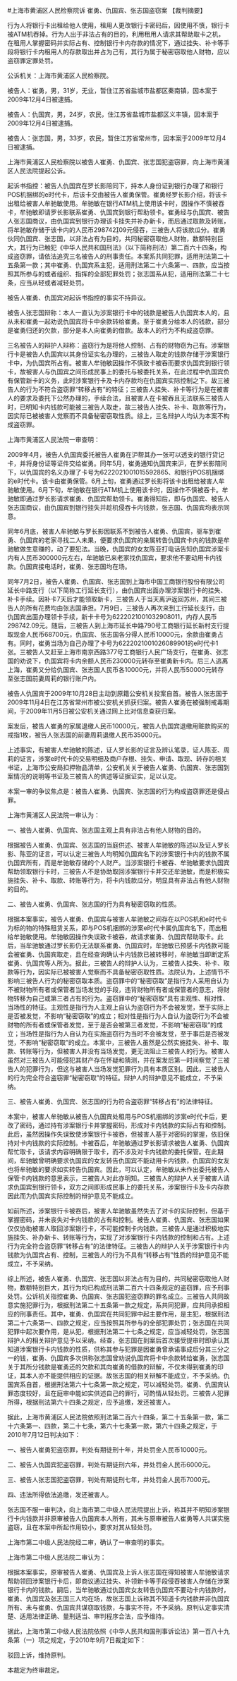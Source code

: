 #上海市黄浦区人民检察院诉 崔勇、仇国宾、张志国盗窃案 
【裁判摘要】

行为人将银行卡出租给他人使用，租用人更改银行卡密码后，因使用不慎，银行卡被ATM机吞掉。行为人出于非法占有的目的，利用租用人请求其帮助取卡之机，在租用人掌握密码并实际占有、控制银行卡内存款的情况下，通过挂失、补卡等手段将银行卡内租用人的存款取出并占为己有，其行为属于秘密窃取他人财物，应以盗窃罪定罪处罚。



公诉机关：上海市黄浦区人民检察院。

被告人：崔勇，男，31岁，无业，暂住江苏省盐城市盐都区秦南镇，因本案于2009年12月4日被逮捕。

被告人：仇国宾，男，24岁，农民，住江苏省盐城市盐都区义丰镇，因本案于2009年12月4日被逮捕。

被告人：张志国，男，33岁，农民，暂住江苏省常州市，因本案于2009年12月4日被逮捕。

上海市黄浦区人民检察院以被告人崔勇、仇国宾、张志国犯盗窃罪，向上海市黄浦区人民法院提起公诉。

起诉书指控：被告人仇国宾在罗长影陪同下，持本人身份证到银行办理了和银行POS机捆绑的e时代卡，后该卡交由被告人崔勇保管。崔勇经罗长影介绍，将该卡出租给被害人牟驰敏使用。牟驰敏在银行ATM机上使用该卡时，因操作不慎被吞卡，牟驰敏即请罗长影联系崔勇、仇国宾到银行帮助领卡。崔勇经与仇国宾、被告人张志国商议，由仇国宾到银行办理该卡挂失并补办新卡，而后通过取款及转账，将牟驰敏存储于该卡内的人民币29874209元侵吞，三被告人将该款瓜分。崔勇伙同仇国宾、张志国，以非法占有为目的，共同秘密窃取他人财物，数额特别巨大，其行为已触犯《中华人民共和国刑法》（以下简称刑法）第二百六十四条，构成盗窃罪，请依法追究三名被告人的刑事责任。本案系共同犯罪，适用刑法第二十五条第一款；其中崔勇、仇国宾系主犯，适用刑法第二十六条第一、四款，应当按照其所参与的或者组织、指挥的全部犯罪处罚；张志国系从犯，适用刑法第二十七条，应当从轻或者减轻处罚。

被告人崔勇、仇国宾对起诉书指控的事实不持异议。

被告人张志国辩称：本人一直认为涉案银行卡中的钱款是被告人仇国宾本人的，且从未和崔勇一起劝说仇国宾将卡中余款转给崔勇。至于崔勇分给本人的钱款，部分是崔勇归还的欠款，部分是本人向崔勇的借款。故本人的行为不构成盗窃罪。

三名被告人的辩护人辩称：盗窃行为是将他人控制、占有的财物窃为己有。涉案银行卡是被告人仇国宾以其身份证实名办理的，三被告人取走的钱款存储于涉案银行卡中，为仇国宾所占有。被害人牟驰敏因操作不慎致卡被吞而要求仇国宾到银行领卡，故被害人与仇国宾之间形成民事上的委托与被委托关系，在此过程中仇国宾负有保管新卡的义务，此时涉案银行卡及卡内存款均在仇国宾实际控制之下。故三被告人的行为不符合盗窃罪“转移占有”的特征；三被告人挂失、补卡等行为是在被害人的要求及委托下公然办理的，手续合法，且被害人在卡被吞且无法联系三被告人时，已明知卡内钱款可能被三被告人取走，故三被告人挂失、补卡、取款等行为，因实际已被被害人觉察而不具备秘密窃取性质。综上，三名辩护人均认为本案不构成盗窃罪。

上海市黄浦区人民法院一审查明：

2009年4月，被告人仇国宾委托被告人崔勇在沪帮其办一张可以透支的银行贷记卡，并将身份证等证件交给崔勇。同年5月，崔勇通知仇国宾来沪，在罗长影陪同下，以仇国宾的名义办理了卡号为6222021001015592865、和银行POS机捆绑的e时代卡。该卡由崔勇保管。6月上旬，崔勇通过罗长影将该卡出租给被害人牟驰敏使用。6月下旬，牟驰敏在银行ATM机上使用该卡时，因操作不慎被吞卡。牟驰敏即通过罗长影请求崔勇、仇国宾帮助领卡。崔勇得知后，即与仇国宾、被告人张志国商议，由仇国宾到银行挂失并趁机侵吞卡内钱款，张志国、仇国宾均表示同意。

同年6月底，被害人牟驰敏与罗长影因联系不到被告人崔勇、仇国宾，驱车到崔勇、仇国宾的老家寻找二人未果，便要求仇国宾的亲属转告仇国宾卡内的钱款是牟驰敏做生意赚的，动了要犯法。当晚，仇国宾的女友陈亚打电话告知仇国宾涉案卡内有人民币300000元左右，牟驰敏已来老家找仇国宾，要求他不要动用卡内钱款。仇国宾接电话时，崔勇、张志国均在场。

同年7月2日，被告人崔勇、仇国宾、张志国到上海市中国工商银行股份有限公司延长中路支行（以下简称工行延长支行），由仇国宾出面办理涉案银行卡的挂失、补卡手续。因补卡7天后才能领取新卡，三被告人于当天离沪返回苏州，其间三被告人的所有花费均由张志国承担。7月9日，三被告人再次来到工行延长支行，由仇国宾出面办理领卡手续，新卡卡号为6222021001032908011，内存人民币298742.09元。随后，三被告人到上海市延长中路790号工商银行延长新村支行提取现金人民币68700元，仇国宾、张志国各分得人民币10000元，余款由崔勇占有。同时，崔勇当场为自己办理了卡号为6222021001026089901的e时代卡1张。三被告人又赶至上海市南京西路377号工商银行人民广场支行，在崔勇、张志国的劝说下，仇国宾将卡内余额人民币230000元转存至崔勇新卡内。后三人逃离上海，崔勇又分给仇国宾、张志国人民币各10000元，并将人民币50000元转存至张志国前妻周莉的银行账户内。

被告人仇国宾于2009年10月28日主动到原籍公安机关投案自首。被告人张志国于2009年11月4日在江苏省常州市被公安机关抓获归案。被告人崔勇在被强制戒毒期间，于2009年11月5日被公安机关通过网上比对信息查获归案。

案发后，被告人崔勇的家属退缴人民币10000元，被告人仇国宾退缴用赃款购买的戒指1枚，被告人张志国的前妻周莉退缴人民币35000元。

上述事实，有被害人牟驰敏的陈述，证人罗长影的证言及辨认笔录，证人陈亚、周莉的证言，涉案e时代卡的交易明细及商户存根、挂失、申请、取现、转存的相关书证，上海市公安局扣押物品清单，公安机关关于被告人崔勇、仇国宾、张志国到案情况的说明等书证及三被告人的供述等证据证实，足以认定。

本案一审的争议焦点是：被告人崔勇、仇国宾、张志国的行为构成盗窃罪还是侵占罪。

上海市黄浦区人民法院一审认为：

一、被告人崔勇、仇国宾、张志国主观上具有非法占有他人财物的目的。

根据被告人崔勇、仇国宾、张志国的当庭供述、被害人牟驰敏的陈述以及证人罗长影、陈亚的证言，可以认定三被告人均明知仇国宾名下的涉案银行卡内的钱款不属仇国宾所有，而是牟驰敏存储的个人财产。当涉案银行卡被吞、牟驰敏要求仇国宾帮助领取银行卡时，三被告人不是协助取回涉案银行卡并交还牟驰敏，而是积极实施挂失、补卡、取款、转账等行为，将卡内钱款瓜分，明显具有非法占有他人财物的目的。

二、被告人崔勇、仇国宾、张志国的行为具有秘密窃取的性质。

根据本案事实，被告人崔勇、仇国宾与被害人牟驰敏之间存在以POS机和e时代卡为标的物的特殊租赁关系，即与POS机捆绑的涉案e时代卡属仇国宾名下，而出租给牟驰敏使用。牟驰敏因操作失误致卡被吞，故请求崔勇、仇国宾帮助取卡。此后，当牟驰敏通过罗长影仍无法联系崔勇、仇国宾时，牟驰敏已预感卡内钱款可能会被崔勇、仇国宾取走，且在经查询确认卡内钱款已被转移时，牟驰敏当即断定系崔勇、仇国宾等人所为。据此，三被告人的辩护人认为，三被告人挂失、补卡、取款等行为，因实际已被被害人觉察而不具备秘密窃取性质。法院认为，上述情节不影响三被告人行为的秘密窃取本质。盗窃罪中的“秘密窃取”是指行为人采用自认为不被财物所有者或保管者当场发觉的手段，违背财物所有者或保管者的意志，将财物转移为自己或第三者占有的行为。盗窃罪中的“秘密窃取”具有主观性、相对性、当场性的特征。主观性是指行为人主观上自认为盗窃行为不会被发觉，至于实际上是否被发觉，不影响“秘密窃取”的成立；相对性是指行为人自认为盗窃行为不会被财物的所有者或保管者发觉，至于是否会被第三者发觉，不影响“秘密窃取”的成立；当场性是指行为人自认为在实施盗窃行为当时不会被发觉，至于事后是否被发觉，不影响“秘密窃取”的成立。本案中，三被告人虽然是公然实施挂失、补卡、取款、转账等行为，但被害人并没有当场发觉，更无法阻止三被告人的行为。被害人虽然对三被告人可能侵犯其财产存在怀疑和猜测，并在案发后第一时间察觉了三被告人的犯罪行为，但这与被害人当场发觉犯罪行为具有本质区别。因此，三被告人的行为完全符合盗窃罪“秘密窃取”的特征。辩护人的辩护意见不能成立，不予采纳。

三、被告人崔勇、仇国宾、张志国的行为符合盗窃罪“转移占有”的法律特征。

本案中，被害人牟驰敏从被告人仇国宾处租用与POS机捆绑的涉案e时代卡后，更改了密码，通过持有涉案银行卡并掌握密码，形成对卡内钱款的实际占有和控制。此后，虽然因操作失误致使涉案银行卡被吞，但被害人基于对密码的掌握，依旧保持对卡内钱款的实际控制。卡被吞后，牟驰敏通过罗长影请求被告人崔勇、仇国宾帮忙取卡，该请求内容明确限于取卡，而不涉及对卡内钱款的委托保管。在此期间，牟驰敏曾明确要求仇国宾的女友转告仇国宾不能动用卡内钱款，仇国宾的女友也将牟驰敏的要求如实转告仇国宾。因此，可以认定，牟驰敏从未作出委托被告人保管卡内钱款的意思表示，三被告人对此亦明知。三被告人的辩护人关于被害人请求仇国宾到银行领卡，双方之间即形成民事上的委托关系，涉案银行卡及卡内存款因此而为仇国宾实际控制的辩护意见不能成立。

如前所述，涉案银行卡被吞后，被害人牟驰敏虽然失去了对卡的实际控制，但基于掌握密码，并未丧失对卡内钱款的占有和控制。被告人崔勇、仇国宾、张志国如果仅仅协助被害人取回涉案银行卡，不可能控制卡内钱款。三被告人是通过积极地实施挂失、补办新卡、转账等行为，实现了对涉案银行卡内钱款的控制和占有。上述行为完全符合盗窃罪“转移占有”的法律特征。三被告人的辩护人关于涉案银行卡内钱款为仇国宾占有、控制，三被告人的行为不具有“转移占有”性质的辩护意见不能成立，不予采纳。

综上所述，被告人崔勇、仇国宾、张志国以非法占有为目的，共同秘密窃取他人财物，数额特别巨大，其行为均已构成刑法第二百六十四条规定的盗窃罪，应予刑事处罚。公诉机关指控崔勇、仇国宾、张志国犯盗窃罪的罪名成立。三被告人共同故意实施犯罪行为，根据刑法第二十五条第一款之规定，系共同犯罪，应共同承担相应的刑事责任。其中，崔勇、仇国宾在共同犯罪中起主要作用，是主犯，根据刑法第二十六条第一、四款之规定，应当按照其所参与的全部犯罪处罚；张志国在共同犯罪中起次要作用，是从犯，根据刑法第二十七条之规定，应当减轻处罚，张志国辩护人的相关辩护意见予以采纳。经查，张志国在到案后首次接受提审时即承认其知道涉案银行卡内钱款的性质，供称其参与犯罪是因崔勇曾承诺事成后分其三分之一的钱，崔勇、仇国宾多次供称张志国曾劝说仇国宾将卡中余款转给崔勇，张志国关于其所分钱款是崔勇还的欠款和其向崔勇的借款的辩解，不仅未得到崔勇的印证，其本人亦不能提供相应的证据。故张志国的相关辩解不能成立，不予采纳。仇国宾系自首，根据刑法第六十七条第一款之规定，可以减轻处罚。崔勇、仇国宾认罪态度较好，且在庭审中能如实供述自己的罪行，可酌情从轻处罚。三被告人犯罪所得，根据刑法第六十四条之规定，应予追缴，发还被害人。

据此，上海市黄浦区人民法院依照刑法第二百六十四条，第二十五条第一款，第二十六条第一、四款，第二十七条，第六十七条第一款，第六十四条之规定，于2010年7月12日判决如下：

一、被告人崔勇犯盗窃罪，判处有期徒刑十年，并处罚金人民币10000元。

二、被告人仇国宾犯盗窃罪，判处有期徒刑六年，并处罚金人民币6000元。

三、被告人张志国犯盗窃罪，判处有期徒刑七年，并处罚金人民币7000元。

四、违法所得依法追缴，发还被害人。

张志国不服一审判决，向上海市第二中级人民法院提出上诉，称其并不明知涉案银行卡内钱款并非原审被告人仇国宾本人所有，其未与原审被告人崔勇等人共谋实施盗窃，且在本案中所起作用较小，要求对其从轻处罚。

上海市第二中级人民法院经二审，确认了一审查明的事实。

上海市第二中级人民法院二审认为：

根据本案事实，原审被告人崔勇、仇国宾及上诉人张志国在得知被害人牟驰敏请求帮助领回涉案银行卡后，即商议通过挂失、补领新卡等手段侵吞被害人存储在涉案银行卡内的钱款。嗣后，当牟驰敏通过仇国宾女友转告仇国宾不要动卡内钱款时，崔勇、仇国宾及张志国三人均在场，故张志国上诉称其不知道卡内钱款并非仇国宾所有、未与崔勇、仇国宾共谋窃取钱款，与事实不符，不予采纳。原判认定事实清楚、适用法律正确、量刑适当、审判程序合法，应予维持。

据此，上海市第二中级人民法院依照《中华人民共和国刑事诉讼法》第一百八十九条第（一）项之规定，于2010年9月7日裁定如下：

驳回上诉，维持原判。

本裁定为终审裁定。


